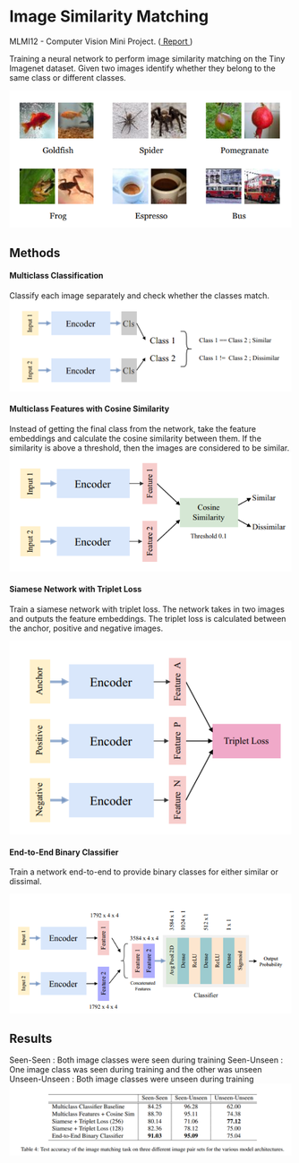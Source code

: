 # Image Similarity Matching

MLMI12 - Computer Vision Mini Project. (<a href="report\CV_Mini_Project_Report.pdf"> Report </a>)

Training a neural network to perform image similarity matching on the Tiny Imagenet dataset. Given two images identify whether they belong to the same class or different classes.

<img src="images\intro.png">

## Methods

#### Multiclass Classification

Classify each image separately and check whether the classes match.
<img src="images\net1.png">

#### Multiclass Features with Cosine Similarity
Instead of getting the final class from the network, take the feature embeddings and calculate the cosine similarity between them. If the similarity is above a threshold, then the images are considered to be similar.
<img src="images/net2.png">

#### Siamese Network with Triplet Loss
Train a siamese network with triplet loss. The network takes in two images and outputs the feature embeddings. The triplet loss is calculated between the anchor, positive and negative images. 

<img src="images/net3.png">

#### End-to-End Binary Classifier
Train a network end-to-end to provide binary classes for either similar or dissimal. 

<img src="images/net4.png">


## Results

Seen-Seen : Both image classes were seen during training
Seen-Unseen : One image class was seen during training and the other was unseen
Unseen-Unseen : Both image classes were unseen during training
<img src="images/results.png">